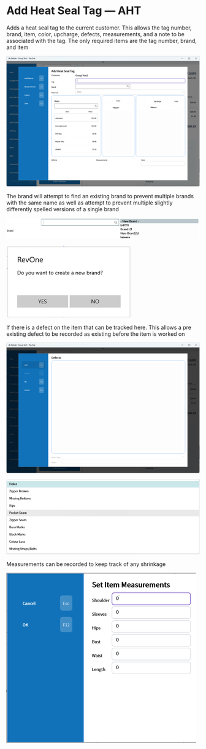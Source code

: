 # Add Heat Seal Tag — AHT

Adds a heat seal tag to the current customer. This allows the tag number, brand, item, color, upcharge, defects, measurements, and a note to be associated with the tag. The only required items are the tag number, brand, and item

![Main](/.attachments/Documentation/AddHeatSealTag.png "Main")

The brand will attempt to find an existing brand to prevent multiple brands with the same name as well as attempt to prevent multiple slightly differently spelled versions of a single brand

![Brand](/.attachments/Documentation/AddHeatSealTag-Brand.png "Brand")

![New Brand](/.attachments/Documentation/AddHeatSealTag-NewBrand.png "New Brand")

If there is a defect on the item that can be tracked here. This allows a pre existing defect to be recorded as existing before the item is worked on

![Add Defects](/.attachments/Documentation/AddHeatSealTag-AddDefects.png "Add Defects")

![Defect Types](/.attachments/Documentation/AddHeatSealTag-DefectTypes.png "Defect Types")

Measurements can be recorded to keep track of any shrinkage

![Measurements](/.attachments/Documentation/AddHeatSealTag-Measurements.png "Measurements")